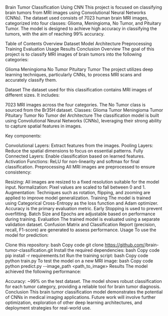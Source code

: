Brain Tumor Classification Using CNN
This project is focused on classifying brain tumors from MRI images using Convolutional Neural Networks (CNNs). The dataset used consists of 7023 human brain MRI images, categorized into four classes: Glioma, Meningioma, No Tumor, and Pituitary Tumor. The model is designed to achieve high accuracy in classifying the tumors, with the aim of reaching 99% accuracy.

Table of Contents
Overview
Dataset
Model Architecture
Preprocessing
Training
Evaluation
Usage
Results
Conclusion
Overview
The goal of this project is to classify MRI images of brain tumors into the following categories:

Glioma
Meningioma
No Tumor
Pituitary Tumor
The project utilizes deep learning techniques, particularly CNNs, to process MRI scans and accurately classify them.

Dataset
The dataset used for this classification contains MRI images of different sizes. It includes:

7023 MRI images across the four categories.
The No Tumor class is sourced from the Br35H dataset.
Classes:
Glioma Tumor
Meningioma Tumor
Pituitary Tumor
No Tumor
del Architecture
The classification model is built using Convolutional Neural Networks (CNNs), leveraging their strong ability to capture spatial features in images.

Key components:

Convolutional Layers: Extract features from the images.
Pooling Layers: Reduce the spatial dimensions to focus on essential patterns.
Fully Connected Layers: Enable classification based on learned features.
Activation Functions: ReLU for non-linearity and softmax for final classification.
Preprocessing
All MRI images are preprocessed to ensure consistency:

Resizing: All images are resized to a fixed resolution suitable for the model input.
Normalization: Pixel values are scaled to fall between 0 and 1.
Augmentation: Techniques such as rotation, flipping, and zooming are applied to improve model generalization.
Training
The model is trained using Categorical Cross-Entropy as the loss function and Adam optimizer.
Accuracy is the primary evaluation metric.
Early Stopping is used to prevent overfitting.
Batch Size and Epochs are adjustable based on performance during training.
Evaluation
The trained model is evaluated using a separate validation dataset.
Confusion Matrix and Classification Report (precision, recall, F1-score) are generated to assess performance.
Usage
To use the model for prediction:

Clone this repository:
bash
Copy code
git clone https://github.com/<your-username>/brain-tumor-classification.git
Install the required dependencies:
bash
Copy code
pip install -r requirements.txt
Run the training script:
bash
Copy code
python train.py
To test the model on a new MRI image:
bash
Copy code
python predict.py --image_path <path_to_image>
Results
The model achieved the following performance:

Accuracy: ~99% on the test dataset.
The model shows robust classification for each tumor category, providing a reliable tool for brain tumor diagnosis.
Conclusion
This brain tumor classification model demonstrates the potential of CNNs in medical imaging applications. Future work will involve further optimization, exploration of other deep learning architectures, and deployment strategies for real-world use.
